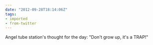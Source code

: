 ```yaml
---
date: "2012-09-28T18:14:06Z"
tags:
- imported
- from-twitter
---
```

Angel tube station's thought for the day: "Don't grow up, it's a TRAP!"
